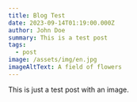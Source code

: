 ```yaml
---
title: Blog Test
date: 2023-09-14T01:19:00.000Z
author: John Doe
summary: This is a test post
tags:
  - post
image: /assets/img/en.jpg
imageAltText: A field of flowers
---
```

This is just a test post with an image.
